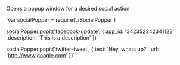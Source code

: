 Opens a popup window for a desired social action

`var socialPopper = require('./SocialPopper')

socialPopper.popit('facebook-update', {
     app_id: '342352342341123'
    ,description: 'This is a description'
})

socialPopper.popit('twitter-tweet', {
     text: 'Hey, whats up?'
    ,url: 'http://www.google.com'
})`
